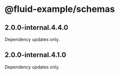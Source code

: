 # @fluid-example/schemas

## 2.0.0-internal.4.4.0

Dependency updates only.

## 2.0.0-internal.4.1.0

Dependency updates only.
